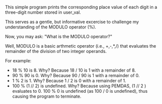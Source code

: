 This simple program prints the corresponding place value of each digit in a three-digit number stored in user_val.

This serves as a gentle, but informative excercise to challenge my understanding of the MODULO operator (%).

Now, you may ask: "What is the MODULO operator?"

Well, MODULO is a basic arthmetic operator (i.e., +,-,*,/) that evaluates the remainder of the division of two integer operands.

For example:

* 18 % 10 is 8. 
	Why? Because 18 / 10 is 1 with a remainder of 8.
* 90 % 90 is 0. 
	Why? Because 90 / 90 is 1 with a remainder of 0.
* 1 % 2 is 1. 
	Why? Because 1 / 2 is 0 with a remainder of 1.
* 100 % (1 // 2) is undefined. 
	Why? Because using PEMDAS, (1 // 2 ) evaluates to 0. 
	100 % 0 is undefined (as 100 / 0 is undefined), thus causing the program to terminate.
